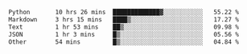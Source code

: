 <!--START_SECTION:waka-->

```txt
Python       10 hrs 26 mins  █████████████▓░░░░░░░░░░░   55.22 %
Markdown     3 hrs 15 mins   ████▒░░░░░░░░░░░░░░░░░░░░   17.27 %
Text         1 hr 53 mins    ██▒░░░░░░░░░░░░░░░░░░░░░░   09.98 %
JSON         1 hr 3 mins     █▒░░░░░░░░░░░░░░░░░░░░░░░   05.56 %
Other        54 mins         █▒░░░░░░░░░░░░░░░░░░░░░░░   04.84 %
```

<!--END_SECTION:waka-->
